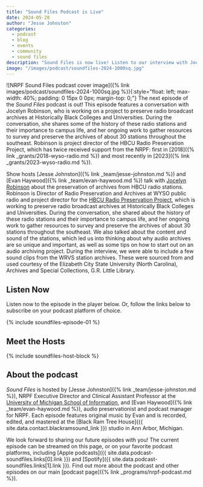 ```yaml
---
title: "Sound Files Podcast is Live"
date: 2024-05-28
author: "Jesse Johnston"
categories: 
  - podcast
  - blog
  - events
  - community
  - sound files
description: "Sound Files is now live! Listen to our interview with Jocelyn Robinson on preserving HBCU radio archives."
image: "/images/podcast/soundfiles-2024-1000sq.jpg"
---
```


![NRPF Sound Files podcast cover image]({% link images/podcast/soundfiles-2024-1000sq.jpg %}){:style="float: left; max-width: 40%; padding: 0 15px 0 0px; margin-top: 0;"}
The next episode of the _Sound Files_ podcast is out!
This episode features a conversation with Jocelyn Robinson,
who is working on a project to preserve radio broadcast archives at Historically Black Colleges and Universities.
During the conversation, she shares some of the history of these radio stations and their importance to campus life, and her ongoing work to gather resources to survey and preserve the archives of about 30 stations throughout the southeast. Robinson is project director of the HBCU Radio Preservation Project,
which has twice received support from the NRPF: first in [2018]({% link _grants/2018-wyso-radio.md %}) and most recently in [2023]({% link _grants/2023-wyso-radio.md %}).

Show hosts [Jesse Johnston]({% link _team/jesse-johnston.md %}) and [Evan Haywood]({% link _team/evan-haywood.md %}) talk with [Jocelyn Robinson](https://www.wyso.org/people/jocelyn-robinson) about the preservation of archives from HBCU radio stations. Robinson is Director of Radio Preservation and Archives at WYSO public radio and project director for the [HBCU Radio Preservation Project](https://www.wyso.org/hbcuradioproject), which is working to preserve radio broadcast archives at Historically Black Colleges and Universities. During the conversation, she shared about the history of these radio stations and their importance to campus life, and her ongoing work to gather resources to survey and preserve the archives of about 30 stations throughout the southeast. We also talked about the content and sound of the stations, which led us into thinking about why audio archives are so unique and important, as well as some tips on how to start out on an audio archiving project. During the interview, we were able to include a few sound clips from the WRVS station archives. These were sourced from and used courtesy of the Elizabeth City State University (North Carolina), Archives and Special Collections, G.R. Little Library.

## Listen Now

Listen now to the episode in the player below. Or, follow the links below to subscribe on your podcast platform of choice.

{% include soundfiles-episode-01 %}

## Meet the Hosts

{% include soundfiles-host-block %}

## About the podcast

_Sound Files_ is hosted by [Jesse Johnston]({% link _team/jesse-johnston.md %}), NRPF Executive Director and
Clinical Assistant Professor at the [University of Michigan School of Information](https://si.umich.edu/),
and [Evan Haywood]({% link _team/evan-haywood.md %}), audio preservationist and podcast manager for NRPF.
Each episode features original music
by Evan and is recorded, edited, and mastered at the [Black Ram Tree House]({{ site.data.contact.blackramsound_link }}) studio in Ann Arbor, Michigan.

We look forward to sharing our future episodes with you!
The current episode can be streamed on this page,
or on your favorite podcast platforms, including [Apple podcasts]({{ site.data.podcast-soundfiles.links[0].link }}) and [Spotify]({{ site.data.podcast-soundfiles.links[1].link }}).
Find out more about the podcast and other episodes on our main [podcast page]({% link _programs/nrpf-podcast.md %}).
